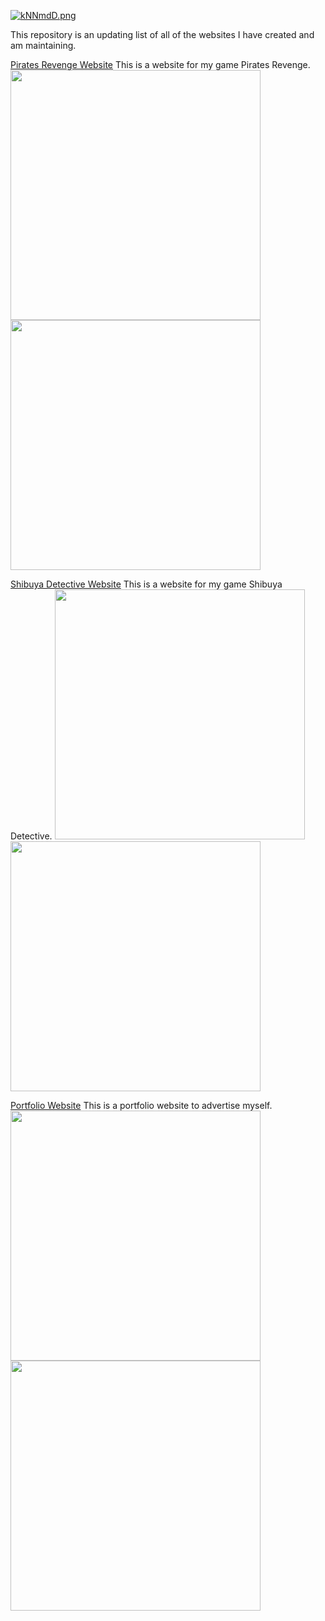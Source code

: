 [![kNNmdD.png](https://user-images.githubusercontent.com/96705270/169420846-643d0764-1f2a-4491-8c26-e44c441dae52.png)](https://user-images.githubusercontent.com/96705270/169420846-643d0764-1f2a-4491-8c26-e44c441dae52.png)


This repository is an updating list of all of the websites I have created and am maintaining.


[Pirates Revenge Website](https://pirates-revenge.web.app/)
This is a website for my game Pirates Revenge.
<img src="https://user-images.githubusercontent.com/96705270/169421770-83709ab9-a29c-4814-8aa0-f61e88acca36.png" width="400" /> <img src="https://user-images.githubusercontent.com/96705270/169421776-6a597ea0-b912-467f-b210-73effbd52c07.png" width="400" /> 

[Shibuya Detective Website](https://shibuya-detective.web.app/)
This is a website for my game Shibuya Detective.
<img src="https://user-images.githubusercontent.com/96705270/169421782-a701f2cc-19dc-4216-8ba7-7e507bfb8cfe.png" width="400" /> <img src="https://user-images.githubusercontent.com/96705270/169421786-3aca18fa-c8c0-4bbc-8f5a-16668b3b9784.png" width="400" />

[Portfolio Website](https://seanhlewis.me/)
This is a portfolio website to advertise myself.
<img src="https://user-images.githubusercontent.com/96705270/169421795-6cc2ee17-7e33-4d03-b4f7-df5773a6a4f7.png" width="400" /> <img src="https://user-images.githubusercontent.com/96705270/169421802-543f1d98-1a9d-4c14-b931-1b5ac24ef10a.png" width="400" />
